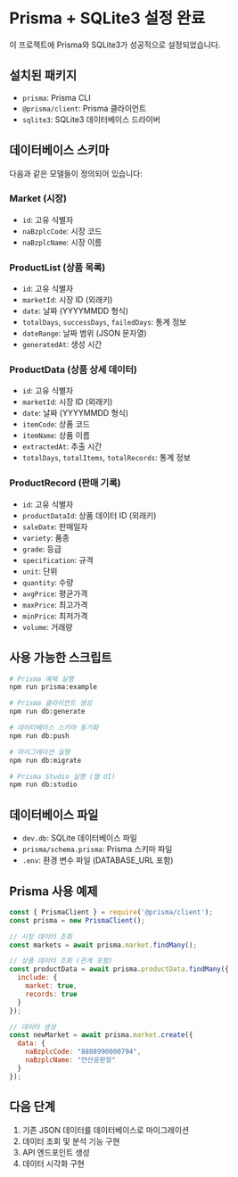 # Prisma + SQLite3 설정 완료

이 프로젝트에 Prisma와 SQLite3가 성공적으로 설정되었습니다.

## 설치된 패키지

- `prisma`: Prisma CLI
- `@prisma/client`: Prisma 클라이언트
- `sqlite3`: SQLite3 데이터베이스 드라이버

## 데이터베이스 스키마

다음과 같은 모델들이 정의되어 있습니다:

### Market (시장)
- `id`: 고유 식별자
- `naBzplcCode`: 시장 코드
- `naBzplcName`: 시장 이름

### ProductList (상품 목록)
- `id`: 고유 식별자
- `marketId`: 시장 ID (외래키)
- `date`: 날짜 (YYYYMMDD 형식)
- `totalDays`, `successDays`, `failedDays`: 통계 정보
- `dateRange`: 날짜 범위 (JSON 문자열)
- `generatedAt`: 생성 시간

### ProductData (상품 상세 데이터)
- `id`: 고유 식별자
- `marketId`: 시장 ID (외래키)
- `date`: 날짜 (YYYYMMDD 형식)
- `itemCode`: 상품 코드
- `itemName`: 상품 이름
- `extractedAt`: 추출 시간
- `totalDays`, `totalItems`, `totalRecords`: 통계 정보

### ProductRecord (판매 기록)
- `id`: 고유 식별자
- `productDataId`: 상품 데이터 ID (외래키)
- `saleDate`: 판매일자
- `variety`: 품종
- `grade`: 등급
- `specification`: 규격
- `unit`: 단위
- `quantity`: 수량
- `avgPrice`: 평균가격
- `maxPrice`: 최고가격
- `minPrice`: 최저가격
- `volume`: 거래량

## 사용 가능한 스크립트

```bash
# Prisma 예제 실행
npm run prisma:example

# Prisma 클라이언트 생성
npm run db:generate

# 데이터베이스 스키마 동기화
npm run db:push

# 마이그레이션 실행
npm run db:migrate

# Prisma Studio 실행 (웹 UI)
npm run db:studio
```

## 데이터베이스 파일

- `dev.db`: SQLite 데이터베이스 파일
- `prisma/schema.prisma`: Prisma 스키마 파일
- `.env`: 환경 변수 파일 (DATABASE_URL 포함)

## Prisma 사용 예제

```javascript
const { PrismaClient } = require('@prisma/client');
const prisma = new PrismaClient();

// 시장 데이터 조회
const markets = await prisma.market.findMany();

// 상품 데이터 조회 (관계 포함)
const productData = await prisma.productData.findMany({
  include: {
    market: true,
    records: true
  }
});

// 데이터 생성
const newMarket = await prisma.market.create({
  data: {
    naBzplcCode: "8808990000794",
    naBzplcName: "안산공판장"
  }
});
```

## 다음 단계

1. 기존 JSON 데이터를 데이터베이스로 마이그레이션
2. 데이터 조회 및 분석 기능 구현
3. API 엔드포인트 생성
4. 데이터 시각화 구현
